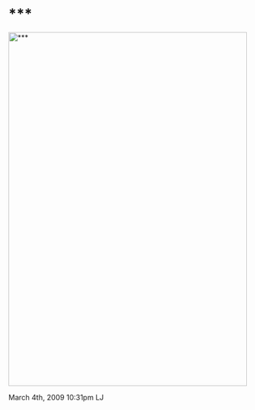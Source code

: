 # \*\*\*

<img src="http://www.ljplus.ru/img4/b/o/bonta73/golaya-na-publike.jpg"
width="471" height="700" alt="***" />

<span id="timestamp"> March 4th, 2009 10:31pm </span> <span
class="tag">LJ</span>
